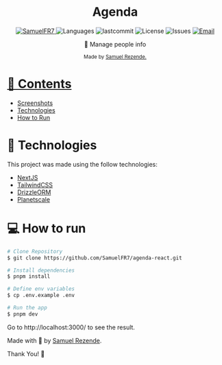 <h1 align="center">Agenda</h1>

<p align="center">
   <a href="https://www.linkedin.com/in/samuel-ferreira-rezende-7bbbba206/">
      <img alt="SamuelFR7" src="https://img.shields.io/badge/-SamuelFR7-27AE60?style=flat&logo=Linkedin&logoColor=white" />
   </a>
  <img alt="Languages" src="https://img.shields.io/github/languages/count/SamuelFR7/agenda-react?color=%23527AE60" />
  <img alt="lastcommit" src="https://img.shields.io/github/last-commit/SamuelFR7/agenda-react?color=%23527AE60" />
  <img alt="License" src="https://img.shields.io/github/license/SamuelFR7/agenda-react?color=%23527AE60" />
  <img alt="Issues" src="https://img.shields.io/github/issues/SamuelFR7/agenda-react?color=%23527AE60">
  <a href="mailto:samuelferreirarezende@gmail.com">
   <img alt="Email" src="https://img.shields.io/badge/-samuelferreirarezende%40gmail.com-%23527AE60" />
  </a>
</p>

<p align="center">
  📗 Manage people info
</p>

<div align="center">
  <sub> Made by
    <a href="https://github.com/SamuelFR7">Samuel Rezende.
  </sub>
</div>

# 📌 Contents

- [Screenshots](#camera-screenshot)
- [Technologies](#rocket-technologies)
- [How to Run](#computer-how-to-run)

# :rocket: Technologies

This project was made using the follow technologies:

- [NextJS](https://nextjs.org)
- [TailwindCSS](https://tailwindcss.com)
- [DrizzleORM](https://orm.drizzle.team)
- [Planetscale](https://planetscale.com)

# :computer: How to run

```bash
# Clone Repository
$ git clone https://github.com/SamuelFR7/agenda-react.git
```

```bash
# Install dependencies
$ pnpm install

# Define env variables
$ cp .env.example .env

# Run the app
$ pnpm dev
```

Go to http://localhost:3000/ to see the result.

Made with 💖 by [Samuel Rezende](https://www.linkedin.com/in/samuel-ferreira-rezende-7bbbba206/).

Thank You! 🚀
